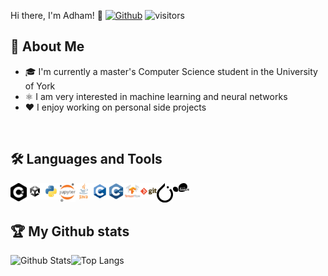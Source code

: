 Hi there, I'm Adham! 👋
[![Github](https://img.shields.io/github/followers/Adham125?label=Follow&style=social)](https://github.com/Adham125)
![visitors](https://visitor-badge.laobi.icu/badge?page_id=Adham125.Adham125)

## 👦 About Me
- 🎓 I'm currently a master's Computer Science student in the University of York
- ⚛️ I am very interested in machine learning and neural networks
- ❤️ I enjoy working on personal side projects

<br />

## 🛠️ Languages and Tools
<img align="left" alt="Csharp" width="26px" src="csharp.png" />
<img align="left" alt="unity2" width="26px" src="unity.png" />
<img align="left" alt="Python" width="26px" src="https://raw.githubusercontent.com/github/explore/80688e429a7d4ef2fca1e82350fe8e3517d3494d/topics/python/python.png" />
<img align="left" alt="jupyter" width="26px" src="jupyer.png" />
<img align="left" alt="Java" width="26px" src="https://raw.githubusercontent.com/github/explore/80688e429a7d4ef2fca1e82350fe8e3517d3494d/topics/java/java.png" />
<img align="left" alt="C" width="26px" src="https://raw.githubusercontent.com/github/explore/80688e429a7d4ef2fca1e82350fe8e3517d3494d/topics/c/c.png" />
<img align="left" alt="C++" width="26px" src="https://raw.githubusercontent.com/github/explore/80688e429a7d4ef2fca1e82350fe8e3517d3494d/topics/cpp/cpp.png" />
<img align="left" alt="Tensorflow" width="26px" src="https://raw.githubusercontent.com/github/explore/80688e429a7d4ef2fca1e82350fe8e3517d3494d/topics/tensorflow/tensorflow.png" />
<img align="left" alt="Git" width="26px" src="https://raw.githubusercontent.com/github/explore/80688e429a7d4ef2fca1e82350fe8e3517d3494d/topics/git/git.png" />
<img align="left" alt="pytorch" width="26px" src="pytorch.png" />
<img align="left" alt="scikit-learn" width="26px" src="scikit-learn.png" />




<br />
<br />

## 🏆 My Github stats
<img alt="Github Stats" align="left" src="https://github-readme-stats.vercel.app/api?username=Adham125&show_icons=true&theme=algolia" />
<img alt="Top Langs" align="left" src="https://github-readme-stats.vercel.app/api/top-langs/?username=Adham125&theme=algolia" />
